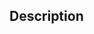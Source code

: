 ﻿<!-- SVG_SET_TEXT_RENDERING ( svgObject ; rendering ) -> svgObject (Text) -> rendering (Text)-->## Description